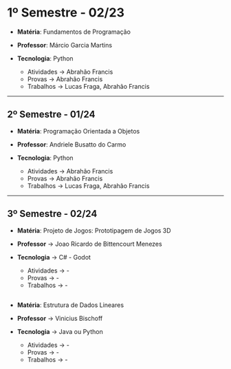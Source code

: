 # 1º Semestre - 02/23
  * **Matéria**: Fundamentos de Programação
  * **Professor**: Márcio Garcia Martins
  * **Tecnologia**: Python
    
    - Atividades -> Abrahão Francis
    - Provas     -> Abrahão Francis
    - Trabalhos  -> Lucas Fraga, Abrahão Francis

--------------------------------------------------
## 2º Semestre - 01/24
  * **Matéria**: Programação Orientada a Objetos
  * **Professor**: Andriele Busatto do Carmo
  * **Tecnologia**: Python
    
    - Atividades -> Abrahão Francis
    - Provas     -> Abrahão Francis
    - Trabalhos  -> Lucas Fraga, Abrahão Francis

--------------------------------------------------
## 3º Semestre - 02/24 
  * **Matéria**: Projeto de Jogos: Prototipagem de Jogos 3D
  * **Professor** -> Joao Ricardo de Bittencourt Menezes
  * **Tecnologia** -> C# - Godot 

    
    - Atividades -> -
    - Provas     -> -
    - Trabalhos  -> -

##

  * **Matéria**: Estrutura de Dados Lineares
  * **Professor** -> Vinicius Bischoff
  * **Tecnologia** -> Java ou Python

    
    - Atividades -> -
    - Provas     -> -
    - Trabalhos  -> -
